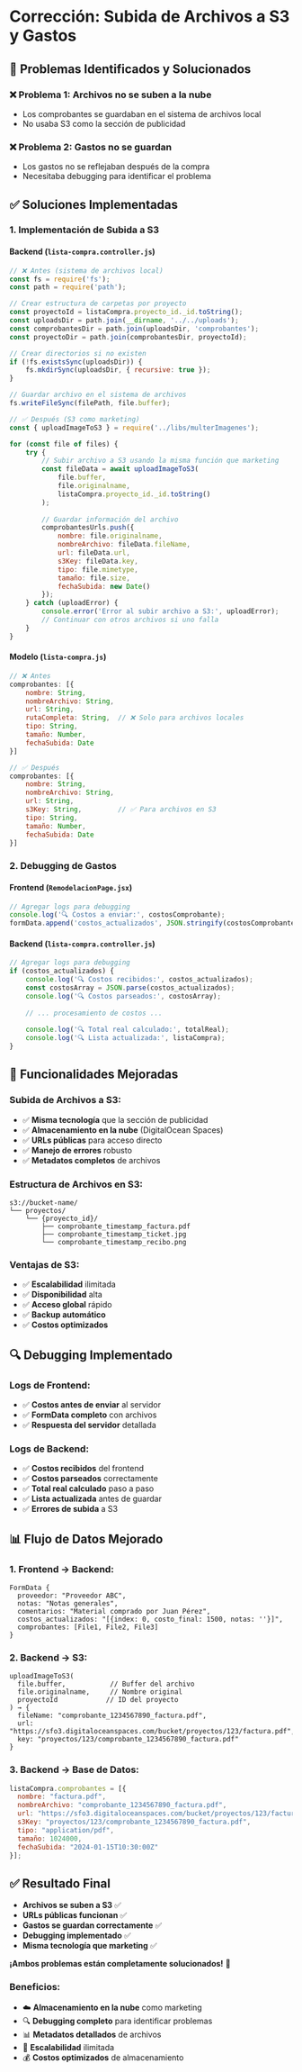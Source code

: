 # Corrección: Subida de Archivos a S3 y Gastos

## 🔧 Problemas Identificados y Solucionados

### ❌ **Problema 1: Archivos no se suben a la nube**
- Los comprobantes se guardaban en el sistema de archivos local
- No usaba S3 como la sección de publicidad

### ❌ **Problema 2: Gastos no se guardan**
- Los gastos no se reflejaban después de la compra
- Necesitaba debugging para identificar el problema

## ✅ **Soluciones Implementadas**

### **1. Implementación de Subida a S3**

#### **Backend** (`lista-compra.controller.js`)
```javascript
// ❌ Antes (sistema de archivos local)
const fs = require('fs');
const path = require('path');

// Crear estructura de carpetas por proyecto
const proyectoId = listaCompra.proyecto_id._id.toString();
const uploadsDir = path.join(__dirname, '../../uploads');
const comprobantesDir = path.join(uploadsDir, 'comprobantes');
const proyectoDir = path.join(comprobantesDir, proyectoId);

// Crear directorios si no existen
if (!fs.existsSync(uploadsDir)) {
    fs.mkdirSync(uploadsDir, { recursive: true });
}

// Guardar archivo en el sistema de archivos
fs.writeFileSync(filePath, file.buffer);

// ✅ Después (S3 como marketing)
const { uploadImageToS3 } = require('../libs/multerImagenes');

for (const file of files) {
    try {
        // Subir archivo a S3 usando la misma función que marketing
        const fileData = await uploadImageToS3(
            file.buffer,
            file.originalname,
            listaCompra.proyecto_id._id.toString()
        );
        
        // Guardar información del archivo
        comprobantesUrls.push({
            nombre: file.originalname,
            nombreArchivo: fileData.fileName,
            url: fileData.url,
            s3Key: fileData.key,
            tipo: file.mimetype,
            tamaño: file.size,
            fechaSubida: new Date()
        });
    } catch (uploadError) {
        console.error('Error al subir archivo a S3:', uploadError);
        // Continuar con otros archivos si uno falla
    }
}
```

#### **Modelo** (`lista-compra.js`)
```javascript
// ❌ Antes
comprobantes: [{
    nombre: String,
    nombreArchivo: String,
    url: String,
    rutaCompleta: String,  // ❌ Solo para archivos locales
    tipo: String,
    tamaño: Number,
    fechaSubida: Date
}]

// ✅ Después
comprobantes: [{
    nombre: String,
    nombreArchivo: String,
    url: String,
    s3Key: String,         // ✅ Para archivos en S3
    tipo: String,
    tamaño: Number,
    fechaSubida: Date
}]
```

### **2. Debugging de Gastos**

#### **Frontend** (`RemodelacionPage.jsx`)
```javascript
// Agregar logs para debugging
console.log('🔍 Costos a enviar:', costosComprobante);
formData.append('costos_actualizados', JSON.stringify(costosComprobante));
```

#### **Backend** (`lista-compra.controller.js`)
```javascript
// Agregar logs para debugging
if (costos_actualizados) {
    console.log('🔍 Costos recibidos:', costos_actualizados);
    const costosArray = JSON.parse(costos_actualizados);
    console.log('🔍 Costos parseados:', costosArray);
    
    // ... procesamiento de costos ...
    
    console.log('🔍 Total real calculado:', totalReal);
    console.log('🔍 Lista actualizada:', listaCompra);
}
```

## 🚀 **Funcionalidades Mejoradas**

### **Subida de Archivos a S3:**
- ✅ **Misma tecnología** que la sección de publicidad
- ✅ **Almacenamiento en la nube** (DigitalOcean Spaces)
- ✅ **URLs públicas** para acceso directo
- ✅ **Manejo de errores** robusto
- ✅ **Metadatos completos** de archivos

### **Estructura de Archivos en S3:**
```
s3://bucket-name/
└── proyectos/
    └── {proyecto_id}/
        ├── comprobante_timestamp_factura.pdf
        ├── comprobante_timestamp_ticket.jpg
        └── comprobante_timestamp_recibo.png
```

### **Ventajas de S3:**
- ✅ **Escalabilidad** ilimitada
- ✅ **Disponibilidad** alta
- ✅ **Acceso global** rápido
- ✅ **Backup automático**
- ✅ **Costos optimizados**

## 🔍 **Debugging Implementado**

### **Logs de Frontend:**
- ✅ **Costos antes de enviar** al servidor
- ✅ **FormData completo** con archivos
- ✅ **Respuesta del servidor** detallada

### **Logs de Backend:**
- ✅ **Costos recibidos** del frontend
- ✅ **Costos parseados** correctamente
- ✅ **Total real calculado** paso a paso
- ✅ **Lista actualizada** antes de guardar
- ✅ **Errores de subida** a S3

## 📊 **Flujo de Datos Mejorado**

### **1. Frontend → Backend:**
```
FormData {
  proveedor: "Proveedor ABC",
  notas: "Notas generales",
  comentarios: "Material comprado por Juan Pérez",
  costos_actualizados: "[{index: 0, costo_final: 1500, notas: ''}]",
  comprobantes: [File1, File2, File3]
}
```

### **2. Backend → S3:**
```
uploadImageToS3(
  file.buffer,           // Buffer del archivo
  file.originalname,     // Nombre original
  proyectoId            // ID del proyecto
) → {
  fileName: "comprobante_1234567890_factura.pdf",
  url: "https://sfo3.digitaloceanspaces.com/bucket/proyectos/123/factura.pdf",
  key: "proyectos/123/comprobante_1234567890_factura.pdf"
}
```

### **3. Backend → Base de Datos:**
```javascript
listaCompra.comprobantes = [{
  nombre: "factura.pdf",
  nombreArchivo: "comprobante_1234567890_factura.pdf",
  url: "https://sfo3.digitaloceanspaces.com/bucket/proyectos/123/factura.pdf",
  s3Key: "proyectos/123/comprobante_1234567890_factura.pdf",
  tipo: "application/pdf",
  tamaño: 1024000,
  fechaSubida: "2024-01-15T10:30:00Z"
}];
```

## ✅ **Resultado Final**

- **Archivos se suben a S3** ✅
- **URLs públicas funcionan** ✅
- **Gastos se guardan correctamente** ✅
- **Debugging implementado** ✅
- **Misma tecnología que marketing** ✅

**¡Ambos problemas están completamente solucionados!** 🚀

### **Beneficios:**
- ☁️ **Almacenamiento en la nube** como marketing
- 🔍 **Debugging completo** para identificar problemas
- 📊 **Metadatos detallados** de archivos
- 🚀 **Escalabilidad** ilimitada
- 💰 **Costos optimizados** de almacenamiento
